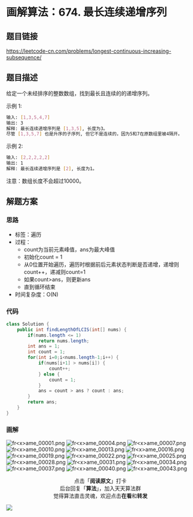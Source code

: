 # 画解算法：674. 最长连续递增序列

## 题目链接

https://leetcode-cn.com/problems/longest-continuous-increasing-subsequence/

## 题目描述

给定一个未经排序的整数数组，找到最长且连续的的递增序列。

示例 1:

```bash
输入: [1,3,5,4,7]
输出: 3
解释: 最长连续递增序列是 [1,3,5], 长度为3。
尽管 [1,3,5,7] 也是升序的子序列, 但它不是连续的，因为5和7在原数组里被4隔开。 
```

示例 2:

```bash
输入: [2,2,2,2,2]
输出: 1
解释: 最长连续递增序列是 [2], 长度为1。
```

注意：数组长度不会超过10000。


## 解题方案

### 思路

- 标签：遍历
- 过程：
  - count为当前元素峰值，ans为最大峰值
  - 初始化count = 1
  - 从0位置开始遍历，遍历时根据前后元素状态判断是否递增，递增则count++，递减则count=1
  - 如果count>ans，则更新ans
  - 直到循环结束
- 时间复杂度：O(N)

### 代码

```java
class Solution {
    public int findLengthOfLCIS(int[] nums) {
        if(nums.length <= 1)
            return nums.length;
        int ans = 1;
        int count = 1;
        for(int i=0;i<nums.length-1;i++) {
            if(nums[i+1] > nums[i]) {
                count++;
            } else {  
                count = 1;
            }
            ans = count > ans ? count : ans;
        }
        return ans;
    }
}
```

### 画解

![fr&lt;x&gt;ame_00001.png](https://i.loli.net/2019/05/26/5cea0981c188984185.png)
![fr&lt;x&gt;ame_00004.png](https://i.loli.net/2019/05/26/5cea0983bd0bf45921.png)
![fr&lt;x&gt;ame_00007.png](https://i.loli.net/2019/05/26/5cea0981befc650919.png)
![fr&lt;x&gt;ame_00010.png](https://i.loli.net/2019/05/26/5cea0981c683710897.png)
![fr&lt;x&gt;ame_00013.png](https://i.loli.net/2019/05/26/5cea0981d666546235.png)
![fr&lt;x&gt;ame_00016.png](https://i.loli.net/2019/05/26/5cea0981bd08f75273.png)
![fr&lt;x&gt;ame_00019.png](https://i.loli.net/2019/05/26/5cea09821487554192.png)
![fr&lt;x&gt;ame_00022.png](https://i.loli.net/2019/05/26/5cea0983b596f44218.png)
![fr&lt;x&gt;ame_00025.png](https://i.loli.net/2019/05/26/5cea098370af850633.png)
![fr&lt;x&gt;ame_00028.png](https://i.loli.net/2019/05/26/5cea0983b5afd37162.png)
![fr&lt;x&gt;ame_00031.png](https://i.loli.net/2019/05/26/5cea098e5df6c18008.png)
![fr&lt;x&gt;ame_00034.png](https://i.loli.net/2019/05/26/5cea098e2d95f23768.png)
![fr&lt;x&gt;ame_00037.png](https://i.loli.net/2019/05/26/5cea098e809d685925.png)
![fr&lt;x&gt;ame_00040.png](https://i.loli.net/2019/05/26/5cea098e2dd7347972.png)
![fr&lt;x&gt;ame_00043.png](https://i.loli.net/2019/05/26/5cea098e6bb7383654.png)

<span style="display:block;text-align:center;">点击「<strong>阅读原文</strong>」打卡</span>
<span style="display:block;text-align:center;">后台回复「<strong>算法</strong>」，加入天天算法群</span>
<span style="display:block;text-align:center;">觉得算法直击灵魂，欢迎点击<strong>在看</strong>和<strong>转发</strong></span>

![](https://i.loli.net/2019/05/20/5ce23b33cc01d73486.gif)